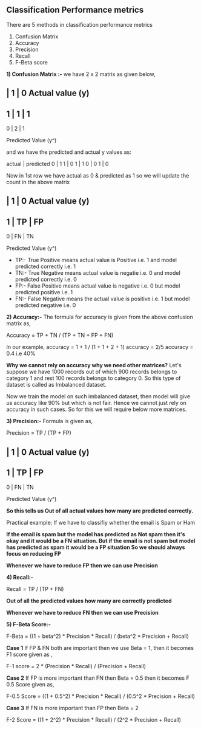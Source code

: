 ## Classification Performance metrics

There are 5 methods in classification performance metrics
1) Confusion Matrix
2) Accuracy
3) Precision
4) Recall
5) F-Beta score


**1) Confusion Matrix :-** 
we have 2 x 2 matrix as given below,

  | 1      |     0      Actual value (y)
----------------------
1 | 1      |     1
----------------------
0 | 2      |     1

Predicted
Value (y^)

and we have the predicted and actual y values as:

actual    |   predicted
  0       |      1
  1       |      0
  1       |      1
  0       |      0
  1       |      0


Now in 1st row we have actual as 0 & predicted as 1 so we will update the count in the above matrix

  | 1      |     0      Actual value (y)
----------------------
1 | TP     |     FP
----------------------
0 | FN     |     TN

Predicted
Value (y^)

- TP:- True Positive means actual value is Positive i.e. 1 and model predicted correctly i.e. 1
- TN:- True Negative means actual value is negatie i.e. 0 and model predicted correctly i.e. 0
- FP:- False Positive means actual value is negative i.e. 0 but model predicted positive i.e. 1
- FN:- False Negative means the actual value is positive i.e. 1 but model predicted negative i.e. 0


**2) Accuracy:-**
The formula for accuracy is given from the above confusion matrix as,

Accuracy = TP + TN / (TP + TN + FP + FN)

In our example,
accuracy = 1 + 1 / (1 + 1 + 2 + 1)
accuracy = 2/5
accuracy = 0.4 i.e 40%

**Why we cannot rely on accuracy why we need other matrices?**
Let's suppose we have 1000 records out of which 900 records belongs to category 1
and rest 100 records belongs to category 0.
So this type of dataset is called as Imbalanced dataset.

Now we train the model on such imbalanced dataset, then model will give us accuracy like 90% but which is not fair. Hence we cannot just rely on accuracy in such cases. So for this we will require below more matrices. 


**3) Precision:-**
Formula is given as,

Precision = TP / (TP + FP)

  | 1      |     0      Actual value (y)
----------------------
1 | TP     |     FP
----------------------
0 | FN     |     TN

Predicted
Value (y^)

**So this tells us Out of all actual values how many are predicted correctly.**

Practical example:
If we have to classifiy whether the email is Spam or Ham

**If the email is spam but the model has predicted as Not spam then it's okay and it would be a FN situation.
But if the email is not spam but model has predicted as spam it would be a FP situation
So we should always focus on reducing FP**

**Whenever we have to reduce FP then we can use Precision**


**4) Recall:-**

Recall  = TP / (TP + FN)

**Out of all the predicted values how many are correctly predicted**

**Whenever we have to reduce FN then we can use Precision**


**5) F-Beta Score:-**

F-Beta = ((1 + beta^2) * Precision * Recall) / (beta^2 * Precision + Recall)

**Case 1**
If FP & FN both are important then we use Beta = 1,
then it becomes F1 score given as ,

F-1 score = 2 * (Precision * Recall) / (Precision + Recall)

**Case 2**
If FP is more important than FN then Beta  = 0.5
then it becomes F 0.5 Score given as,

F-0.5 Score = ((1 + 0.5^2) * Precision * Recall) / (0.5^2 * Precision + Recall)

**Case 3**
If FN is more important than FP then Beta = 2

F-2 Score = ((1 + 2^2) * Precision * Recall) / (2^2 * Precision + Recall)




